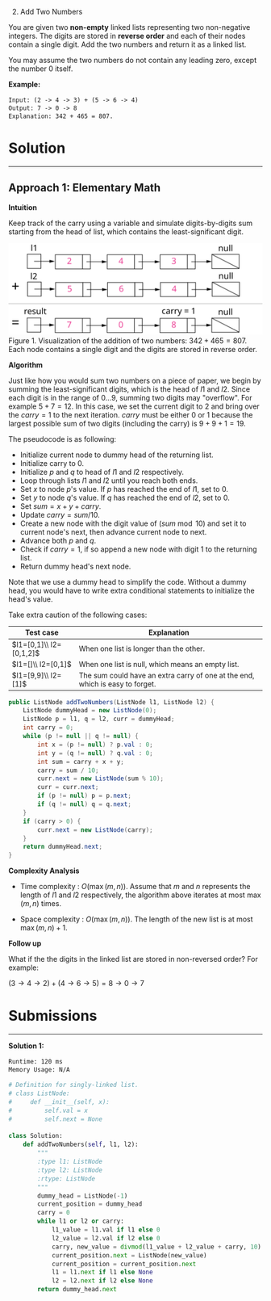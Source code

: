 2. Add Two Numbers

You are given two **non-empty** linked lists representing two non-negative integers. The digits are stored in **reverse order** and each of their nodes contain a single digit. Add the two numbers and return it as a linked list.

You may assume the two numbers do not contain any leading zero, except the number 0 itself.

**Example:**

```
Input: (2 -> 4 -> 3) + (5 -> 6 -> 4)
Output: 7 -> 0 -> 8
Explanation: 342 + 465 = 807.
```

# Solution
---
## Approach 1: Elementary Math
**Intuition**

Keep track of the carry using a variable and simulate digits-by-digits sum starting from the head of list, which contains the least-significant digit.

![2_add_two_numbers](img/2_add_two_numbers.svg)
Figure 1. Visualization of the addition of two numbers: $342 + 465 = 807$.
Each node contains a single digit and the digits are stored in reverse order.

**Algorithm**

Just like how you would sum two numbers on a piece of paper, we begin by summing the least-significant digits, which is the head of $l1$ and $l2$. Since each digit is in the range of $0 \ldots 9$, summing two digits may "overflow". For example $5 + 7 = 12$. In this case, we set the current digit to $2$ and bring over the $carry = 1$ to the next iteration. $carry$ must be either $0$ or $1$ because the largest possible sum of two digits (including the carry) is $9 + 9 + 1 = 19$.

The pseudocode is as following:

* Initialize current node to dummy head of the returning list.
* Initialize carry to $0$.
* Initialize $p$ and $q$ to head of $l1$ and $l2$ respectively.
* Loop through lists $l1$ and $l2$ until you reach both ends.
* Set $x$ to node $p$'s value. If $p$ has reached the end of $l1$, set to $0$.
* Set $y$ to node $q$'s value. If $q$ has reached the end of $l2$, set to $0$.
* Set $sum = x + y + carry$.
* Update $carry = sum / 10$.
* Create a new node with the digit value of $(sum \bmod 10)$ and set it to current node's next, then advance current node to next.
* Advance both $p$ and $q$.
* Check if $carry = 1$, if so append a new node with digit $1$ to the returning list.
* Return dummy head's next node.

Note that we use a dummy head to simplify the code. Without a dummy head, you would have to write extra conditional statements to initialize the head's value.

Take extra caution of the following cases:

| Test case                 | Explanation |
|---------------------------|-------------|
| $l1=[0,1]\\ l2=[0,1,2]$   | When one list is longer than the other. |
| $l1=[]\\ l2=[0,1]$        | When one list is null, which means an empty list. |
| $l1=[9,9]\\ l2=[1]$       | The sum could have an extra carry of one at the end, which is easy to forget. |

```java
public ListNode addTwoNumbers(ListNode l1, ListNode l2) {
    ListNode dummyHead = new ListNode(0);
    ListNode p = l1, q = l2, curr = dummyHead;
    int carry = 0;
    while (p != null || q != null) {
        int x = (p != null) ? p.val : 0;
        int y = (q != null) ? q.val : 0;
        int sum = carry + x + y;
        carry = sum / 10;
        curr.next = new ListNode(sum % 10);
        curr = curr.next;
        if (p != null) p = p.next;
        if (q != null) q = q.next;
    }
    if (carry > 0) {
        curr.next = new ListNode(carry);
    }
    return dummyHead.next;
}
```

**Complexity Analysis**

* Time complexity : $O(\max(m, n))$. Assume that $m$ and $n$ represents the length of $l1$ and $l2$ respectively, the algorithm above iterates at most $\max(m, n)$ times.

* Space complexity : $O(\max(m, n))$. The length of the new list is at most $\max(m,n) + 1$.

**Follow up**

What if the the digits in the linked list are stored in non-reversed order? For example:

$(3 \to 4 \to 2) + (4 \to 6 \to 5) = 8 \to 0 \to 7$

# Submissions
---
**Solution 1:**
```
Runtime: 120 ms
Memory Usage: N/A
```
```python
# Definition for singly-linked list.
# class ListNode:
#     def __init__(self, x):
#         self.val = x
#         self.next = None

class Solution:
    def addTwoNumbers(self, l1, l2):
        """
        :type l1: ListNode
        :type l2: ListNode
        :rtype: ListNode
        """
        dummy_head = ListNode(-1)
        current_position = dummy_head
        carry = 0
        while l1 or l2 or carry:
            l1_value = l1.val if l1 else 0
            l2_value = l2.val if l2 else 0
            carry, new_value = divmod(l1_value + l2_value + carry, 10)
            current_position.next = ListNode(new_value)
            current_position = current_position.next
            l1 = l1.next if l1 else None
            l2 = l2.next if l2 else None
        return dummy_head.next
```